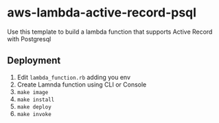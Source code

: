 # aws-lambda-active-record-psql

Use this template to build a lambda function that supports Active Record with Postgresql

## Deployment

1. Edit `lambda_function.rb` adding you env
2. Create Lamnda function using CLI or Console
3. `make image`
4. `make install`
5. `make deploy`
6. `make invoke`
